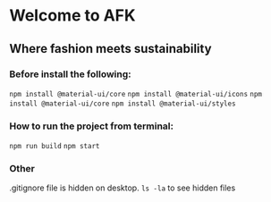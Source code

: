 # Welcome to AFK
## Where fashion meets sustainability

### Before install the following:
```npm install @material-ui/core```
```npm install @material-ui/icons```
```npm install @material-ui/core```
```npm install @material-ui/styles```
### How to run the project from terminal:
```npm run build```
```npm start```

### Other
.gitignore file is hidden on desktop. ```ls -la``` to see hidden files